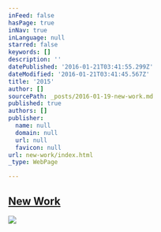```yaml
---
inFeed: false
hasPage: true
inNav: true
inLanguage: null
starred: false
keywords: []
description: ''
datePublished: '2016-01-21T03:41:55.299Z'
dateModified: '2016-01-21T03:41:45.567Z'
title: '2015'
author: []
sourcePath: _posts/2016-01-19-new-work.md
published: true
authors: []
publisher:
  name: null
  domain: null
  url: null
  favicon: null
url: new-work/index.html
_type: WebPage

---
```

## [New Work][0]
![](https://the-grid-user-content.s3-us-west-2.amazonaws.com/399fbb1b-3d0d-4785-9255-727bffb157b5.jpg)

[0]: https://www.instagram.com/the.creationist/